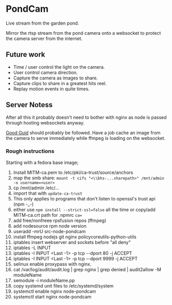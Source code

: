 # PondCam

Live stream from the garden pond.

Mirror the rtsp stream from the pond camera onto a websocket to protect the camera server from the internet.

## Future work

* Time / user control the light on the camera.
* User control camera direction.
* Capture the camera as images to share.
* Capture clips to share in a greatest hits reel.
* Replay motion events in quite times.

## Server Notess

After all this it probably doesn't need to bother with nginx as node is passed through hosting websockets anyway.

[Good Guid](https://rocketeer.be/articles/deploying-node-js-with-systemd/) should probably be followed. Have a job cache an image from the camera to serve immediately while ffmpeg is loading on the websocket.

### Rough instructions

Starting with a fedora base image;

1. Install MITM-ca.pem to /etc/pki/ca-trust/source/anchors
  1. map the smb share: `mount -t cifs "<\\bhs-...sharepath>" /mnt/admin -o username=<user>`
  1. cp /mnt/admin /etc/...
  1. import that with `update-ca-trust`
  1. This only applies to programs that don't listen to openssl's trust api (npm -_-)
  1. either use `npm install --strict-ssl=false` all the time or copy/add MITM-ca.crt path for .npmrc `ca=`
1. add free/nonfreee rpsfusion repos (ffmpeg)
1. add nodesource rpm node version
1. useradd -mrU src-node-pondcam
1. install ffmpeg nodejs git nginx policycoreutils-python-utils
1. iptables insert webserver and sockets before "all deny"
  1. iptables -L INPUT
  1. iptables -I INPUT <Last -1> -p tcp --dport 80   -j ACCEPT
  1. iptables -I INPUT <Last -1> -p tcp --dport 9999 -j ACCEPT
1. selinux enable proxypass with nginx.
  1. cat /var/log/audit/audit.log | grep nginx | grep denied | audit2allow -M moduleName
  1. semodule -i moduleName.pp
1. copy systemd unit files to /etc/systemd/system
1. systemctl enable nginx node-pondcam
1. systemctl start nginx node-pondcam


